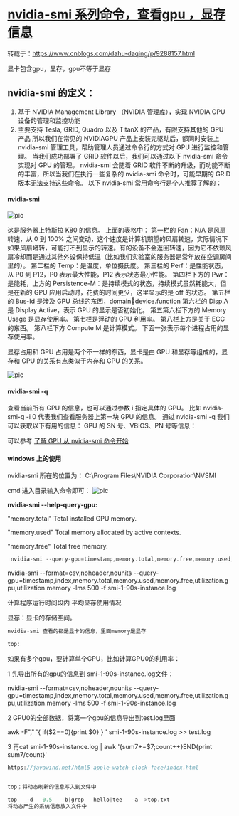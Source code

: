 # [nvidia-smi 系列命令，查看gpu ，显存信息](https://www.cnblogs.com/wsnan/p/11769838.html)



转载于：<https://www.cnblogs.com/dahu-daqing/p/9288157.html>

 显卡包含gpu，显存，gpu不等于显存

## nvidia-smi 的定义：

1. 基于 NVIDIA Management Library （NVIDIA 管理库），实现 NVIDIA GPU 设备的管理和监控功能
2. 主要支持 Tesla, GRID, Quadro 以及 TitanX 的产品，有限支持其他的 GPU 产品
   所以我们在常见的 NVIDIAGPU 产品上安装完驱动后，都同时安装上 nvidia-smi 管理工具，帮助管理人员通过命令行的方式对 GPU 进行监控和管理。
   当我们成功部署了 GRID 软件以后，我们可以通过以下 nvidia-smi 命令实现对 GPU 的管理。
   nvidia-smi 会随着 GRID 软件不断的升级，而功能不断的丰富，所以当我们在执行一些复杂的 nvidia-smi 命令时，可能早期的 GRID 版本无法支持这些命令。
   以下 nvidia-smi 常用命令行是个人推荐了解的：

#### nvidia-smi

![pic](https://img-blog.csdn.net/20170315105606960?watermark/2/text/aHR0cDovL2Jsb2cuY3Nkbi5uZXQvc2FsbHl4eWwxOTkz/font/5a6L5L2T/fontsize/400/fill/I0JBQkFCMA==/dissolve/70/gravity/SouthEast)

这是服务器上特斯拉 K80 的信息。
上面的表格中：
第一栏的 Fan：N/A 是风扇转速，从 0 到 100% 之间变动，这个速度是计算机期望的风扇转速，实际情况下如果风扇堵转，可能打不到显示的转速。有的设备不会返回转速，因为它不依赖风扇冷却而是通过其他外设保持低温（比如我们实验室的服务器是常年放在空调房间里的）。
第二栏的 Temp：是温度，单位摄氏度。
第三栏的 Perf：是性能状态，从 P0 到 P12，P0 表示最大性能，P12 表示状态最小性能。
第四栏下方的 Pwr：是能耗，上方的 Persistence-M：是持续模式的状态，持续模式虽然耗能大，但是在新的 GPU 应用启动时，花费的时间更少，这里显示的是 off 的状态。
第五栏的 Bus-Id 是涉及 GPU 总线的东西，domain:bus:device.function
第六栏的 Disp.A 是 Display Active，表示 GPU 的显示是否初始化。
第五第六栏下方的 Memory Usage 是显存使用率。
第七栏是浮动的 GPU 利用率。
第八栏上方是关于 ECC 的东西。
第八栏下方 Compute M 是计算模式。
下面一张表示每个进程占用的显存使用率。

显存占用和 GPU 占用是两个不一样的东西，显卡是由 GPU 和显存等组成的，显存和 GPU 的关系有点类似于内存和 CPU 的关系。

![pic](http://p.cdn.sohu.com/bc4e413e/3644b76ce565ef135277f538d1c66087.jpeg)

#### nvidia-smi -q

查看当前所有 GPU 的信息，也可以通过参数 i 指定具体的 GPU。
比如 nvidia-smi-q -i 0 代表我们查看服务器上第一块 GPU 的信息。
通过 nvidia-smi -q 我们可以获取以下有用的信息：
GPU 的 SN 号、VBIOS、PN 号等信息：

可以参考 [了解 GPU 从 nvidia-smi 命令开始](http://hui.sohu.com/infonews/article/6337322514200395777)

#### windows 上的使用

nvidia-smi 所在的位置为：
C:\Program Files\NVIDIA Corporation\NVSMI

cmd 进入目录输入命令即可：
![pic](http://www.luozhipeng.com/wp-content/uploads/2017/08/img_5990065aa1254.png)

 

**nvidia-smi --help-query-gpu:**

"memory.total"
Total installed GPU memory.

"memory.used"
Total memory allocated by active contexts.

"memory.free"
Total free memory.

```cpp
 nvidia-smi --query-gpu=timestamp,memory.total,memory.free,memory.used,name,utilization.gpu,utilization.memory --format=csv -l 5
```

nvidia-smi --format=csv,noheader,nounits --query-gpu=timestamp,index,memory.total,memory.used,memory.free,utilization.gpu,utilization.memory -lms 500 -f smi-1-90s-instance.log

计算程序运行时间段内 平均显存使用情况

 

显存：显卡的存储空间。

```cpp
nvidia-smi 查看的都是显卡的信息，里面memory是显存

top:
```

如果有多个gpu，要计算单个GPU，比如计算GPU0的利用率：

1 先导出所有的gpu的信息到 smi-1-90s-instance.log文件：

nvidia-smi --format=csv,noheader,nounits --query-gpu=timestamp,index,memory.total,memory.used,memory.free,utilization.gpu,utilization.memory -lms 500 -f smi-1-90s-instance.log

2 GPU0的全部数据，将第一个gpu的信息导出到test.log里面

 awk  -F","  '{ if($2==0){print $0} } '  smi-1-90s-instance.log >> test.log

3 再cat smi-1-90s-instance.log | awk '{sum7+=$7;count++}END{print sum7/count}'



```cpp
https://javawind.net/html5-apple-watch-clock-face/index.html


top；将动态刷新的信息写入到文件中

top   -d   0.5   -b|grep   hello|tee   -a  >top.txt
将动态产生的系统信息放入文件中
```